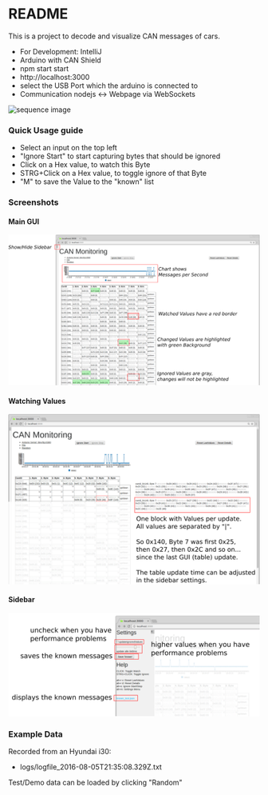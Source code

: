 # README #

This is a project to decode and visualize CAN messages of cars.

* For Development: IntelliJ
* Arduino with CAN Shield
* npm start start
* http://localhost:3000
* select the USB Port which the arduino is connected to
* Communication nodejs <-> Webpage via WebSockets


![sequence image][sequence]

### Quick Usage guide
* Select an input on the top left
* "Ignore Start" to start capturing bytes that should be ignored
* Click on a Hex value, to watch this Byte
* STRG+Click on a Hex value, to toggle ignore of that Byte
* "M" to save the Value to the "known" list


### Screenshots ###

#### Main GUI
![main gui image][maingui]

#### Watching Values
![watching values image][watchingvalues]

#### Sidebar
![sequence image][sidebar]


### Example Data ###

Recorded from an Hyundai i30:
* logs/logfile_2016-08-05T21:35:08.329Z.txt

Test/Demo data can be loaded by clicking "Random"




[sequence]: doc/sequence.png "Sequence Diagram"
[maingui]: doc/gui01.png "Main GUI"
[watchingvalues]: doc/watching_values.png "Watching Values"
[sidebar]: doc/sidebar.png "Sidebar"